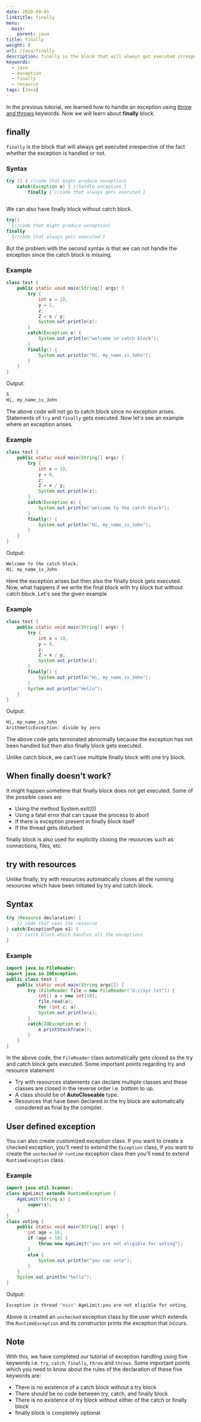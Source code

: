```yaml
---
date: 2020-09-01
linktitle: finally
menu:
  main:
    parent: java
title: finally
weight: 8
url: /java/finally
description: finally is the block that will always get executed irrespective of the fact whether the exception is handled or not.
keywords:
  - java
  - exception
  - finally
  - resource
tags: [Java]  
---
```

In the previous tutorial, we learned how to handle an exception using [throw and throws](/java/throw-throws/) keywords. Now we will learn about **finally** block.
## finally
`finally` is the block that will always get executed irrespective of the fact whether the exception is handled or not.

### Syntax
```java
try () { //code that might produce exception}
	catch(Exception e) { //handle exception }
		finally { //code that always gets executed }
			
```
We can also have finally block without catch block.
```java
try()
  {//code that might produce exception}
finally
  {//code that always gets executed }
```
But the problem with the second syntax is that we can not handle the exception since the catch block is missing. 
### Example
```java
class test {
	public static void main(String[] args) {
		try {
			int x = 10,
			y = 2,
			z;
			Z = x / y;
			System.out.println(z);
		}
		catch(Exception e) {
			System.out.println("welcome in catch block");
		}
		finally() {
			System.out.println("Hi, my_name_is_John");
		}
	}
}
```
Output:
```bash
5
Hi, my_name_is_John
```
The above code will not go to catch block since no exception arises. Statements of `try` and `finally` gets executed.
Now let's see an example where an exception arises. 
### Example
```java
class test {
	public static void main(String[] args) {
		try {
			int x = 10,
			y = 0,
			z;
			Z = x / y;
			System.out.println(z);
		}
		catch(Exception e) {
			System.out.println("welcome to the catch block");
		}
		finally() {
			System.out.println("Hi, my_name_is_John");
		}
	}
}
```
Output:
```bash
Welcome to the catch block.
Hi, my_name_is_John
```
Here the exception arises but then also the finally block gets executed. Now, what happens if we write the final block with try block but without catch block.
Let's see the given example
### Example
```java
class test {
	public static void main(String[] args) {
		try {
			int x = 10,
			y = 0,
			z;
			Z = x / y;
			System.out.println(z);
		}
		finally() {
			System.out.println("Hi, my_name_is_John");
		}
		System.out.println("Hello");
	}
}
```
Output:
```bash
Hi, my_name_is_John
ArithmeticException: divide by zero
```
The above code gets terminated abnormally because the exception has not been handled but then also finally block gets executed.

Unlike catch block, we can't use multiple finally block with one try block.

## When finally doesn't work?
It might happen sometime that finally block does not get executed. Some of the possible cases are
- Using the method System.exit(0)
- Using a fatal error that can cause the process to abort
- If there is exception present in finally block itself
- If the thread gets disturbed

finally block is also used for explicitly closing the resources such as connections, files, etc.

## try with resources
Unlike finally, try with resources automatically closes all the running resources which have been initiated by try and catch block.
## Syntax
```java
try (Resource declaration) {
	// code that uses the resource
} catch(ExceptionType e1) {
	// catch block which handles all the exceptions
}
```
### Example
```java
import java.io.FileReader;
import java.io.IOException;
public class test {
	public static void main(String args[]) {
		try (FileReader file = new FileReader("d://xyz.txt")) {
			int[] a = new int[10];
			file.read(a);
			for (int c: a)
			System.out.println(c);
		}
		catch(IOException e) {
			e.printStackTrace();
		}
	}
}
```
In the above code, the `FileReader` class automatically gets closed as the try and catch block gets executed.
Some important points regarding try and resource statement

- Try with resources statements can declare multiple classes and these classes are closed in the reverse order i.e. bottom to up.
- A class should be of **AutoCloseable** type.
- Resources that have been declared in the try block are automatically considered as final by the compiler.

## User defined exception
You can also create customized exception class. If you want to create a checked exception, you'll need to extend the `Exception` class, if you want to create the `unchecked` or `runtime` exception class then you'll need to extend `RuntimeException` class.

### Example
```java
import java.util.Scanner;
class AgeLimit extends RuntimeException {
	AgeLimit(String s) {
		super(s);
	}
}
class voting {
	public static void main(String[] args) {
		int age = 16;
		if (age < 18) {
			throw new AgeLimit("you are not eligible for voting");
		}
		else {
			System.out.println("you can vote");
		}
	}
	System.out.println("hello");
}
```
Output:
```bash
Exception in thread "main" AgeLimit:you are not eligible for voting. 
```
Above is created an `unchecked` exception class by the user which extends the `RuntimeException` and its constructor prints the exception that occurs.

## Note
With this, we have completed our tutorial of exception handling using five keywords i.e. `try`, `catch`, `finally`, `throw` and `throws`. Some important points which you need to know about the rules of the declaration of these five keywords are:

- There is no existence of a catch block without a try block
- There should be no code between try, catch, and finally block
- There is no existence of try block without either of the catch or finally block
- finally block is completely optional
